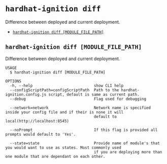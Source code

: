 `hardhat-ignition diff`
=======================

Difference between deployed and current deployment.

* [`hardhat-ignition diff [MODULE_FILE_PATH]`](#hardhat-ignition-diff-module_file_path)

## `hardhat-ignition diff [MODULE_FILE_PATH]`

Difference between deployed and current deployment.

```
USAGE
  $ hardhat-ignition diff [MODULE_FILE_PATH]

OPTIONS
  -h, --help                           show CLI help
  --configScriptPath=configScriptPath  Path to the hardhat-ignition.config.js script, default is same as current path.
  --debug                              Flag used for debugging

  --network=network                    Network name is specified inside your config file and if their is none it will
                                       default to local(http://localhost:8545)

  --noPrompt                           If this flag is provided all prompts would default to 'Yes'.

  --state=state                        Provide name of module's that you would want to use as states. Most commonly used
                                       if you are deploying more than one module that are dependant on each other.
```
